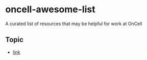 # oncell-awesome-list
A curated list of resources that may be helpful for work at OnCell

## Topic
* [link](https://oncell.com)
